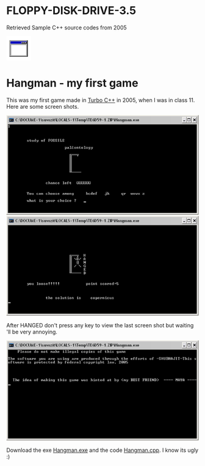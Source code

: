 # FLOPPY-DISK-DRIVE-3.5

Retrieved Sample C++ source codes from 2005

![](./Blog/GameThumbnail.png)

# Hangman - my first game

This was my first game made in [Turbo C++][turbo] in 2005, when I was in class 11. Here are some screen shots.

![](./Blog/Hangman1.png)
![](./Blog/Hangman2.png)

After HANGED don't press any key to view the last screen shot but waiting 'll be very annoying.

![](./Blog/Hangman3.png)

Download the exe [Hangman.exe][exe] and the code [Hangman.cpp][cpp]. I know its ugly :)

[turbo]: http://en.wikipedia.org/wiki/Turbo_C%2B%2B
[exe]: Hangman.exe
[cpp]: Source%20Code/Hangman.cpp
